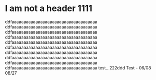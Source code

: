 # I am not a header 1111
ddfaaaaaaaaaaaaaaaaaaaaaaaaaaaaaaaaaaaa
ddfaaaaaaaaaaaaaaaaaaaaaaaaaaaaaaaaaaaa
ddfaaaaaaaaaaaaaaaaaaaaaaaaaaaaaaaaaaaa
ddfaaaaaaaaaaaaaaaaaaaaaaaaaaaaaaaaaaaa
ddfaaaaaaaaaaaaaaaaaaaaaaaaaaaaaaaaaaaa
ddfaaaaaaaaaaaaaaaaaaaaaaaaaaaaaaaaaaaa
ddfaaaaaaaaaaaaaaaaaaaaaaaaaaaaaaaaaaaa
ddfaaaaaaaaaaaaaaaaaaaaaaaaaaaaaaaaaaaa
ddfaaaaaaaaaaaaaaaaaaaaaaaaaaaaaaaaaaaa
ddfaaaaaaaaaaaaaaaaaaaaaaaaaaaaaaaaaaaa
test...222ddd
Test - 06/08
08/27
